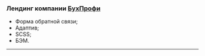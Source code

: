 ### Лендинг компании [БухПрофи](http://bukh-profi.ru/)

- Форма обратной связи;
- Адаптив;
- SCSS;
- БЭМ.

---